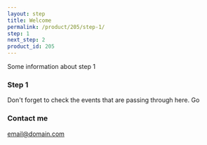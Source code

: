 ```yaml
---
layout: step
title: Welcome
permalink: /product/205/step-1/
step: 1
next_step: 2
product_id: 205
---
```


Some information about step 1


### Step 1

Don't forget to check the events that are passing through here. Go

### Contact me

[email@domain.com](mailto:email@domain.com)
